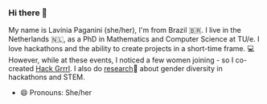 ### Hi there 👋

<!--
**lfp2/lfp2** is a ✨ _special_ ✨ repository because its `README.md` (this file) appears on your GitHub profile.

Here are some ideas to get you started:

- 🔭 I’m currently working on ...
- 🌱 I’m currently learning ...
- 👯 I’m looking to collaborate on ...
- 🤔 I’m looking for help with ...
- 💬 Ask me about ...
- 📫 How to reach me: ...
- ⚡ Fun fact: ...
-->

My name is Lavínia Paganini (she/her), I'm from Brazil 🇧🇷. I live in the Netherlands 🇳🇱, as a PhD in Mathematics and Computer Science at TU/e.
I love hackathons and the ability to create projects in a short-time frame. 💻 However, while at these events, I noticed a few women joining - so I co-created [Hack Grrrl](https://hackgrrrl.com/).
I also do [research](https://scholar.google.com/citations?user=FfyAp2AAAAAJ)📜 about gender diversity in hackathons and STEM.
- 😄 Pronouns: She/her
